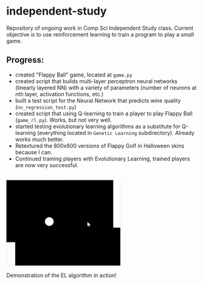 # independent-study

Repository of ongoing work in Comp Sci Independent Study class. Current objective is to use reinforcement learning to train a program to play a small game.

## Progress:
- created "Flappy Ball" game, located at `game.py`
- created script that builds multi-layer perceptron neural networks (linearly layered NN) with a variety of parameters (number of neurons at nth layer, activation functions, etc.)
- built a test script for the Neural Network that predicts wine quality (`nn_regression_test.py`)
- created script that using Q-learning to train a player to play Flappy Ball (`game_rl.py`). Works, but not very well.
- started testing evolutionary learning algorithms as a substitute for Q-learning (everything located in `Genetic Learning` subdirectory). Already works much better.
- Retextured the 800x600 versions of Flappy Golf in Halloween skins because I can.
- Continued training players with Evolutionary Learning, trained players are now very successful.

<br/>

<img src="https://github.com/owalker10/independent-study/blob/master/Genetic%20Learning/EL%20Gif.gif" width="300" height="225" />

Demonstration of the EL algorithm in action!
